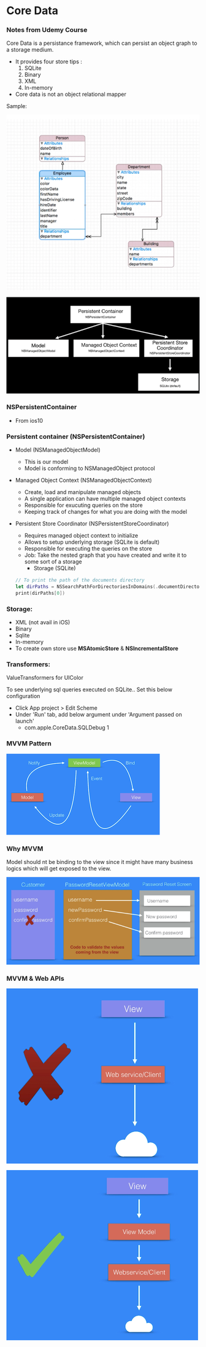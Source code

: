 # Core Data

### Notes from Udemy Course

Core Data is a persistance framework, which can persist an object graph to a storage medium.

- It provides four store tips :
    1. SQLite
    2. Binary
    3. XML
    4. In-memory
- Core data is not an object relational mapper

Sample: 

![Untitled](images/Untitled.png)

![coredata.png](images/coredata.png)

### NSPersistentContainer

- From ios10

### Persistent container (NSPersistentContainer)

- Model (NSManagedObjectModel)
    - This is our model
    - Model is conforming to NSManagedObject protocol
- Managed Object Context (NSManagedObjectContext)
    - Create, load and manipulate managed objects
    - A single application can have multiple managed object contexts
    - Responsible for exucuting queries on the store
    - Keeping track of changes for what you are doing with the model
- Persistent Store Coordinator (NSPersistentStoreCoordinator)
    - Requires managed object context to initialize
    - Allows to setup underlying storage (SQLite is default)
    - Responsible for executing the queries on the store
    - Job: Take the nested graph that you have created and write it to some sort of a storage
        - Storage (SQLite)
        
    
    ```swift
    // To print the path of the documents directory
    let dirPaths = NSSearchPathForDirectoriesInDomains(.documentDirectory, .userDomainMask, true)
    print(dirPaths[0])
    ```
    

### Storage:

- XML (not avail in iOS)
- Binary
- Sqlite
- In-memory
- To create own store use **MSAtomicStore** & **NSIncrementalStore**

### Transformers:

ValueTransformers for UIColor

To see underlying sql queries executed on SQLite.. Set this below configuration

- Click App project > Edit Scheme
- Under 'Run' tab, add below argument under 'Argument passed on launch'
    - com.apple.CoreData.SQLDebug 1

### MVVM Pattern

![Untitled](images/Untitled%201.png)

### Why MVVM

Model should nt be binding to the view since it might have many business logics which will get exposed to the view. 

![Untitled](images/Untitled%202.png)

### MVVM & Web APIs

![Untitled](images/Untitled%203.png)

![Untitled](images/Untitled%204.png)